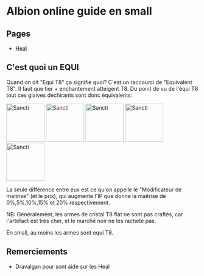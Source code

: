 # Albion online guide en small


## Pages
- [Heal](/healer/healer.md)


## C'est quoi un EQUI
Quand on dit "Equi T8" ça signifie quoi? C'est un raccourci de "Equivalent T8". Il faut que tier + enchantement atteigent T8. Du point de vu de l'équi T8 tout 
ces glaives déchirants sont donc équivalents: 

<img src="https://render.albiononline.com/v1/item/T4_2H_GLAIVE_CRYSTAL@4?quality=4" alt="Sancti" width="100"/>
<img src="https://render.albiononline.com/v1/item/T5_2H_GLAIVE_CRYSTAL@3?quality=4" alt="Sancti" width="100"/>
<img src="https://render.albiononline.com/v1/item/T6_2H_GLAIVE_CRYSTAL@2?quality=4" alt="Sancti" width="100"/>
<img src="https://render.albiononline.com/v1/item/T7_2H_GLAIVE_CRYSTAL@1?quality=4" alt="Sancti" width="100"/>
<img src="https://render.albiononline.com/v1/item/T8_2H_GLAIVE_CRYSTAL@0?quality=4" alt="Sancti" width="100"/>

La seule différence entre eux est ce qu'on appelle le "Modificateur de maitrise" (et le prix), qui augmente l'IP que donne la maitrise de 0%,5%,10%,15% et 20% respectivement.

NB: Généralement, les armes de cristal T8 flat ne sont pas craftés, car l'artéfact est très cher, et le marché noir ne les rachete pas. 

En small, au moins les armes sont equi T8. 

## Remerciements
- Dravalgan pour sont aide sur les Heal